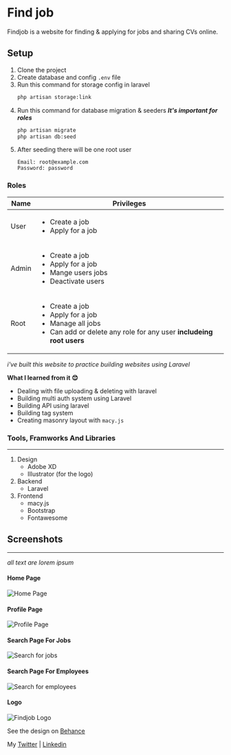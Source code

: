 # **Find job**
Findjob is a website for finding & applying for jobs and sharing CVs online.

## **Setup**
1. Clone the project
2. Create database and config `.env` file
3. Run this command for storage config in laravel
    ```bash
    php artisan storage:link
    ```
4. Run this command for database migration & seeders **_It's important for roles_**
    ```bash
    php artisan migrate
    php artisan db:seed
    ```
5. After seeding there will be one root user
    ```
    Email: root@example.com
    Password: password
    ```

### **Roles**
| Name  | Privileges |
|-------|--------|
|User   |<ul><li>Create a job</li><li>Apply for a job</li></ul>|
|Admin  |<ul><li>Create a job</li><li>Apply for a job</li><li>Mange users jobs</li><li>Deactivate users</li></ul>|
|Root  |<ul><li>Create a job</li><li>Apply for a job</li><li>Manage all jobs</li><li>Can add or delete any role for any user **includeing root users**</li></ul>|

_i've built this website to practice building websites using Laravel_

**What I learned from it 😊**
* Dealing with file uploading & deleting with laravel
* Building multi auth system using Laravel
* Building API using laravel
* Building tag system
* Creating masonry layout with `macy.js`

### **Tools, Framworks And Libraries**
--------------------------------------
1. Design
    * Adobe XD
    * Illustrator (for the logo)
2. Backend
    * Laravel
3. Frontend
    * macy.js
    * Bootstrap
    * Fontawesome

## **Screenshots** 
------------------------
_all text are lorem ipsum_
#### **Home Page**
![Home Page](screenshots/home.png)

#### **Profile Page**
![Profile Page](screenshots/profile.png)

#### **Search Page For Jobs**
![Search for jobs](screenshots/search_job.png)

#### **Search Page For Employees**
![Search for employees](screenshots/search_employee.png)

#### **Logo**
![Findjob Logo](screenshots/logo.png)


See the design on 
[Behance](https://www.behance.net/gallery/92290643/Findjob-website)

My
[Twitter](https://twitter.com/MrMohamed98) | 
[Linkedin](https://www.linkedin.com/in/mohamed-abdallah-b731b61a2/)
